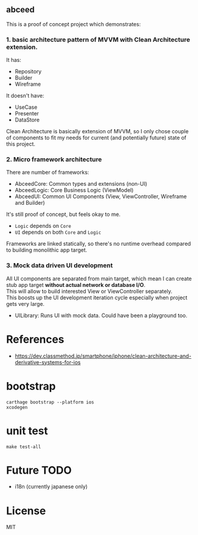 abceed
---

This is a proof of concept project which demonstrates:

### 1. basic architecture pattern of MVVM with Clean Architecture extension.

It has:

- Repository
- Builder
- Wireframe

It doesn't have:

- UseCase
- Presenter
- DataStore

Clean Architecture is basically extension of MVVM, so I only chose couple of components to fit my needs for current (and potentially future) state of this project.

### 2. Micro framework architecture

There are number of frameworks:

- AbceedCore: Common types and extensions (non-UI)
- AbceedLogic: Core Business Logic (ViewModel)
- AbceedUI: Common UI Components (View, ViewController, Wireframe and Builder)

It's still proof of concept, but feels okay to me.

- `Logic` depends on `Core`
- `UI` depends on both `Core` and `Logic`

Frameworks are linked statically, so there's no runtime overhead compared to building monolithic app target.

### 3. Mock data driven UI development

All UI components are separated from main target, which mean I can create stub app target **without actual network or database I/O**.  
This will allow to build interested View or ViewController separately.  
This boosts up the UI development iteration cycle especially when project gets very large.

- UILibrary: Runs UI with mock data. Could have been a playground too.

# References

- https://dev.classmethod.jp/smartphone/iphone/clean-architecture-and-derivative-systems-for-ios

# bootstrap

```
carthage bootstrap --platform ios
xcodegen
```

# unit test

```
make test-all
```

# Future TODO

- i18n (currently japanese only)

# License

MIT
